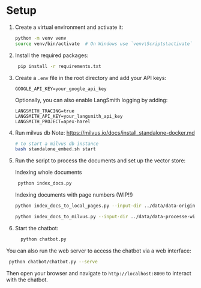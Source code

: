 # Setup

1. Create a virtual environment and activate it:

   ```bash
   python -m venv venv
   source venv/bin/activate  # On Windows use `venv\Scripts\activate`
   ```

2. Install the required packages:

   ```bash
    pip install -r requirements.txt
   ```

3. Create a `.env` file in the root directory and add your API keys:

   ```env
   GOOGLE_API_KEY=your_google_api_key
   ```

   Optionally, you can also enable LangSmith logging by adding:

   ```env
   LANGSMITH_TRACING=true
   LANGSMITH_API_KEY=your_langsmith_api_key
   LANGSMITH_PROJECT=apex-harel
   ```

4. Run milvus db
   Note: https://milvus.io/docs/install_standalone-docker.md

   ```bash
   # to start a milvus db instance
   bash standalone_embed.sh start
   ```

4. Run the script to process the documents and set up the vector store:

   Indexing whole documents 
   ```bash
    python index_docs.py
   ```

   Indexing documents with page numbers (WIP!!)
   ```bash
   python index_docs_to_local_pages.py --input-dir ../data/data-original/ --output-dir ../data/data-processe-with-pages/d --no-ocr

   python index_docs_to_milvus.py --input-dir ../data/data-processe-with-pages --collection-name documents
   ```
   
5. Start the chatbot:

   ```bash
     python chatbot.py
   ```

You can also run the web server to access the chatbot via a web interface:

```bash
 python chatbot/chatbot.py --serve
```

Then open your browser and navigate to `http://localhost:8000` to interact with the chatbot.